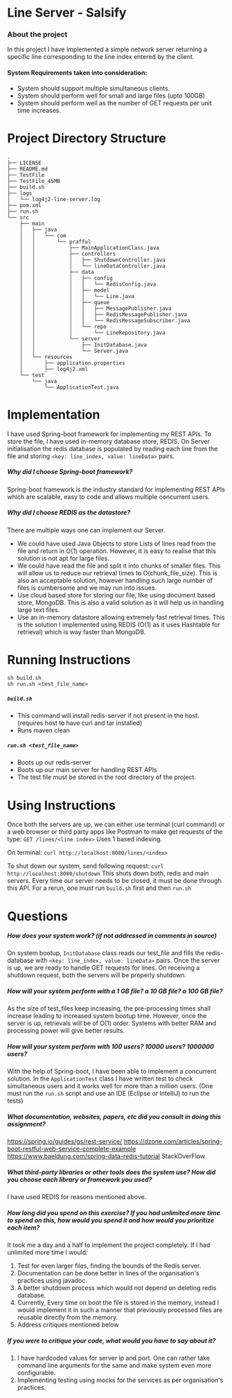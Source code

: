 # Line Server - Salsify
### About the project
In this project I have implemented a simple network server returning a specific line corresponding to the line index entered by the client.
#### System Requirements taken into consideration:
- System should support multiple simultaneous clients.
- System should perform well for small and large files (upto 100GB)
- System should perform well as the number of GET requests per unit time increases.
# Project Directory Structure
```
.
├── LICENSE
├── README.md
├── TestFile
├── TestFile_45MB
├── build.sh
├── logs
│   └── log4j2-line-server.log
├── pom.xml
├── run.sh
└── src
    ├── main
    │   ├── java
    │   │   └── com
    │   │       └── prafful
    │   │           ├── MainApplicationClass.java
    │   │           ├── controllers
    │   │           │   ├── ShutdownController.java
    │   │           │   └── lineDataController.java
    │   │           ├── data
    │   │           │   ├── config
    │   │           │   │   └── RedisConfig.java
    │   │           │   ├── model
    │   │           │   │   └── Line.java
    │   │           │   ├── queue
    │   │           │   │   ├── MessagePublisher.java
    │   │           │   │   ├── RedisMessagePublisher.java
    │   │           │   │   └── RedisMessageSubscriber.java
    │   │           │   └── repo
    │   │           │       └── LineRepository.java
    │   │           └── server
    │   │               ├── InitDatabase.java
    │   │               └── Server.java
    │   └── resources
    │       ├── application.properties
    │       ├── log4j2.xml
    └── test
        └── java
            └── ApplicationTest.java
```

# Implementation
I have used Spring-boot framework for implementing my REST APIs. To store the file, I have used in-memory database store, REDIS. On Server initialisation the redis database is populated by reading each line from the file and storing ```<key: line_index, value: lineData>``` pairs.

##### Why did I choose Spring-boot framework?
Spring-boot framework is the industry standard for implementing REST APIs which are scalable, easy to code and allows multiple concurrent users.

##### Why did I choose REDIS as the datastore?
There are multiple ways one can implement our Server. 
- We could have used Java Objects to store Lists of lines read from the file and return in O(1) operation. However, it is easy to realise that this solution is not apt for large files.
- We could have read the file and split it into chunks of smaller files. This will allow us to reduce our retrieval times to O(chunk_file_size). This is also an acceptable solution, however handling such large number of files is cumbersome and we may run into issues.
- Use cloud based store for storing our file, like using document based store, MongoDB. This is also a valid solution as it will help us in handling large text files.
- Use an in-memory datastore allowing extremely fast retrieval times. This is the solution I implemented using REDIS (O(1) as it uses Hashtable for retrieval) which is way faster than MongoDB.

# Running Instructions
```
sh build.sh
sh run.sh <test_file_name>
```
##### ```build.sh```
- This command will install redis-server if not present in the host. (requires host to have curl and tar installed)
- Runs maven clean

##### ```run.sh <test_file_name>```
- Boots up our redis-server
- Boots up our main server for handling REST APIs
- The test file must be stored in the root directory of the project.

# Using Instructions
Once both the servers are up, we can either use terminal (curl command) or a web browser or third party apps like Postman to make get requests of the type:
```GET /lines/<line index>```
Uses 1 based indexing.

On terminal:
```curl http://localhost:8080/lines/<index>```

To shut down our system, send following request:
```curl http://localhost:8080/shutdown```
This shuts down both, redis and main servers.
Every time our server needs to be closed, it must be done through this API.
For a rerun, one must run ```build.sh``` first and then ```run.sh```

# Questions
##### How does your system work? (if not addressed in comments in source)
On system bootup, ```InitDatabase``` class reads our test_file and fills the redis-database with ```<key: line_index, value: lineData>``` pairs. Once the server is up, we are ready to handle GET requests for lines.
On receiving a shutdown request, both the servers will be properly shutdown.
##### How will your system perform with a 1 GB file? a 10 GB file? a 100 GB file?
As the size of test_files keep increasing, the pre-processing times shall increase leading to increased system bootup time. However, once the server is up, retrievals will be of O(1) order. Systems with better RAM and processing power will give better results.
##### How will your system perform with 100 users? 10000 users? 1000000 users?
With the help of Spring-boot, I have been able to implement a concurrent solution. In the ```ApplicationTest``` class I have written test to check simultaneous users and it works well for more than a million users. (One must run the ```run.sh``` script and use an IDE (Eclipse or IntelliJ) to run the tests)
##### What documentation, websites, papers, etc did you consult in doing this assignment?
https://spring.io/guides/gs/rest-service/
https://dzone.com/articles/spring-boot-restful-web-service-complete-example
https://www.baeldung.com/spring-data-redis-tutorial
StackOverFlow
##### What third-party libraries or other tools does the system use? How did you choose each library or framework you used?
I have used REDIS for reasons mentioned above.
##### How long did you spend on this exercise? If you had unlimited more time to spend on this, how would you spend it and how would you prioritize each item?
It took me a day and a half to implement the project completely. If I had unlimited more time I would:
1. Test for even larger files, finding the bounds of the Redis server.
2. Documentation can be done better in lines of the organisation's practices using javadoc.
3. A better shutdown process which would not depend on deleting redis database.
4. Currently, Every time on boot the file is stored in the memory, instead I would implement it in such a manner that previously processed files are reusable directly from the memory.
4. Address critiques mentioned below
##### If you were to critique your code, what would you have to say about it?
1. I have hardcoded values for server ip and port. One can rather take command line arguments for the same and make system even more configurable.
3. Implementing testing using mocks for the services as per organisation's practices.
